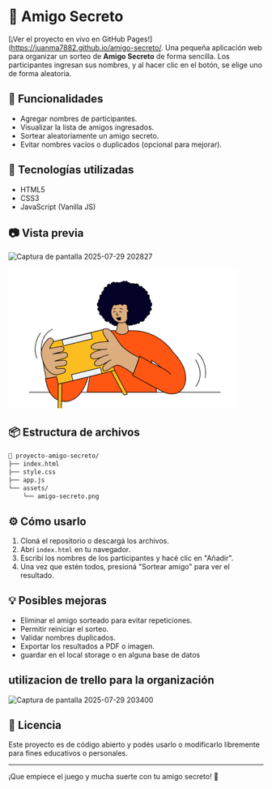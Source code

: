 # 🎁 Amigo Secreto
[¡Ver el proyecto en vivo en GitHub Pages!](https://juanma7882.github.io/amigo-secreto/.
Una pequeña aplicación web para organizar un sorteo de **Amigo Secreto** de forma sencilla. Los participantes ingresan sus nombres, y al hacer clic en el botón, se elige uno de forma aleatoria.

## 🚀 Funcionalidades

- Agregar nombres de participantes.
- Visualizar la lista de amigos ingresados.
- Sortear aleatoriamente un amigo secreto.
- Evitar nombres vacíos o duplicados (opcional para mejorar).

## 🧠 Tecnologías utilizadas

- HTML5
- CSS3
- JavaScript (Vanilla JS)

## 📷 Vista previa
<img width="640" height="433" alt="Captura de pantalla 2025-07-29 202827" src="https://github.com/user-attachments/assets/98739972-7436-444f-9372-302bf77388ac" />


![Vista previa del proyecto](assets/amigo-secreto.png)

## 📦 Estructura de archivos
```text
📁 proyecto-amigo-secreto/
├── index.html
├── style.css
├── app.js
└── assets/
    └── amigo-secreto.png
```

## ⚙️ Cómo usarlo

1. Cloná el repositorio o descargá los archivos.
2. Abrí `index.html` en tu navegador.
3. Escribí los nombres de los participantes y hacé clic en "Añadir".
4. Una vez que estén todos, presioná "Sortear amigo" para ver el resultado.

## 💡 Posibles mejoras

- Eliminar el amigo sorteado para evitar repeticiones.
- Permitir reiniciar el sorteo.
- Validar nombres duplicados.
- Exportar los resultados a PDF o imagen.
- guardar en el local storage o en alguna base de datos
  
## utilizacion de trello para la organización 
<img width="541" height="431" alt="Captura de pantalla 2025-07-29 203400" src="https://github.com/user-attachments/assets/f06c8b46-0145-42a2-b57c-bb7ea35bfd02" />

## 📄 Licencia

Este proyecto es de código abierto y podés usarlo o modificarlo libremente para fines educativos o personales.

---

¡Que empiece el juego y mucha suerte con tu amigo secreto! 🎉
